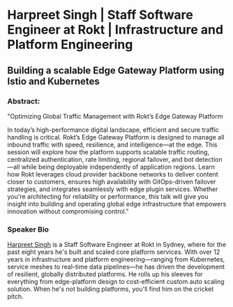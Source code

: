 # Harpreet Singh | Staff Software Engineer at Rokt | Infrastructure and Platform Engineering
## Building a scalable Edge Gateway Platform using Istio and Kubernetes
### Abstract:
"Optimizing Global Traffic Management with Rokt’s Edge Gateway Platform

In today’s high-performance digital landscape, efficient and secure traffic handling is critical. Rokt’s Edge Gateway Platform is designed to manage all inbound traffic with speed, resilience, and intelligence—at the edge. This session will explore how the platform supports scalable traffic routing, centralized authentication, rate limiting, regional failover, and bot detection—all while being deployable independently of application regions. Learn how Rokt leverages cloud provider backbone networks to deliver content closer to customers, ensures high availability with GitOps-driven failover strategies, and integrates seamlessly with edge plugin services. Whether you're architecting for reliability or performance, this talk will give you insight into building and operating global edge infrastructure that empowers innovation without compromising control."
### Speaker Bio
[Harpreet Singh](https://www.linkedin.com/in/harpreet-singh-50995461/) is a Staff Software Engineer at Rokt in Sydney, where for the past eight years he's built and scaled core platform services. With over 12 years in infrastructure and platform engineering—ranging from Kubernetes, service meshes to real-time data pipelines—he has driven the development of resilient, globally distributed platforms. He rolls up his sleeves for everything from edge-platform design to cost-efficient custom auto scaling solution. When he's not building platforms, you'll find him on the cricket pitch.